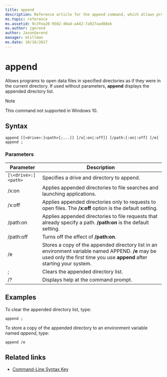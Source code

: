 ```yaml
---
title: append
description: Reference article for the append command, which allows programs to open data files in specified directories, as if they were in the current directory.
ms.topic: reference
ms.assetid: 9c3fea20-9502-40ad-a442-7a927aad88eb
ms.author: jgerend
author: JasonGerend
manager: mtillman
ms.date: 10/16/2017
---
```


# append

Allows programs to open data files in specified directories as if they were in the current directory. If used without parameters, **append** displays the appended directory list.

> [!NOTE]
> This command not supported in Windows 10.

## Syntax

```
append [[<drive>:]<path>[;...]] [/x[:on|:off]] [/path:[:on|:off] [/e]
append ;
```

### Parameters

| Parameter | Description |
| --------- | ----------- |
| `[\<drive>:]<path>` | Specifies a drive and directory to append. |
| /x:on | Applies appended directories to file searches and launching applications. |
| /x:off | Applies appended directories only to requests to open files. The **/x:off** option is the default setting. |
| /path:on | Applies appended directories to file requests that already specify a path. **/path:on** is the default setting. |
| /path:off | Turns off the effect of **/path:on**. |
| /e | Stores a copy of the appended directory list in an environment variable named APPEND. **/e** may be used only the first time you use **append** after starting your system. |
| ; | Clears the appended directory list. |
| /? | Displays help at the command prompt. |

## Examples

To clear the appended directory list, type:

```
append ;
```

To store a copy of the appended directory to an environment variable named *append*, type:

```
append /e
```

## Related links

- [Command-Line Syntax Key](command-line-syntax-key.md)
